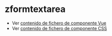 # zformtextarea

 - Ver [contenido de fichero de componente Vue](./zformtextarea.vue)
 - Ver [contenido de fichero de componente CSS](./zformtextarea.scss)

